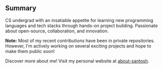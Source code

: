 

<!--
**santshvm/santshvm** is a ✨ _special_ ✨ repository because its `README.md` (this file) appears on your GitHub profile.

Here are some ideas to get you started:

- 🔭 I’m currently working on ...
- 🌱 I’m currently learning ...
- 👯 I’m looking to collaborate on ...
- 🤔 I’m looking for help with ...
- 💬 Ask me about ...
- 📫 How to reach me: ...
- 😄 Pronouns: ...
- ⚡ Fun fact: ...
-->

## Summary

CS undergrad with an insatiable appetite for learning new programming languages and tech stacks through hands-on project building. Passionate about open-source, collaboration, and innovation. 


**Note:** Most of my recent contributions have been in private repositories. However, I'm actively working on several exciting projects and hope to make them public soon!

Discover more about me! Visit my personal website at [about-santosh](https://about.santshvm.com/).
